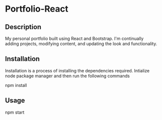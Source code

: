 # Portfolio-React

## Description

My personal portfolio built using React and Bootstrap. I'm continually adding projects, modifying content, and updating the look and functionality.

## Installation

Installation is a process of installing the dependencies required. Intialize node package manager and then run the following commands

npm install

## Usage 

npm start
